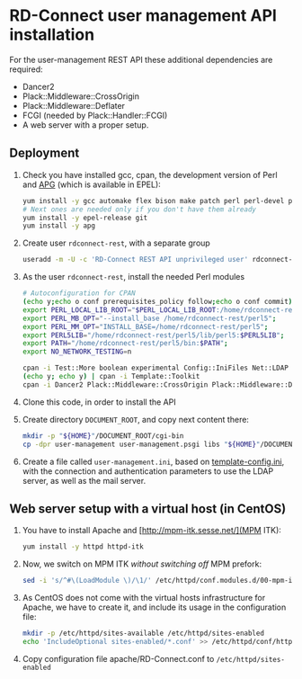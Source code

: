 # RD-Connect user management API installation

For the user-management REST API these additional dependencies are required:

* Dancer2
* Plack::Middleware::CrossOrigin
* Plack::Middleware::Deflater
* FCGI	(needed by Plack::Handler::FCGI)
* A web server with a proper setup.

## Deployment
1. Check you have installed gcc, cpan, the development version of Perl and [APG](http://www.adel.nursat.kz/apg/ "Another Password Generator") (which is available in EPEL):

	```bash
	yum install -y gcc automake flex bison make patch perl perl-devel perl-CPAN perl-Net-IDN-Encode perl-IO-Compress perl-Net-SSLeay perl-Crypt-SSLeay
	# Next ones are needed only if you don't have them already
	yum install -y epel-release git
	yum install -y apg
	```
	
2. Create user `rdconnect-rest`, with a separate group

	```bash
	useradd -m -U -c 'RD-Connect REST API unprivileged user' rdconnect-rest
	```

3. As the user `rdconnect-rest`, install the needed Perl modules

	```bash
	# Autoconfiguration for CPAN
	(echo y;echo o conf prerequisites_policy follow;echo o conf commit)|cpan
	export PERL_LOCAL_LIB_ROOT="$PERL_LOCAL_LIB_ROOT:/home/rdconnect-rest/perl5";
	export PERL_MB_OPT="--install_base /home/rdconnect-rest/perl5";
	export PERL_MM_OPT="INSTALL_BASE=/home/rdconnect-rest/perl5";
	export PERL5LIB="/home/rdconnect-rest/perl5/lib/perl5:$PERL5LIB";
	export PATH="/home/rdconnect-rest/perl5/bin:$PATH";
	export NO_NETWORK_TESTING=n
	
	cpan -i Test::More boolean experimental Config::IniFiles Net::LDAP MIME::Base64 Digest::MD5 Digest::SHA1 JSON::Validator Email::Address Email::MIME Email::Sender::Transport::SMTPS Env File::MimeInfo Text::Unidecode
	(echo y; echo y) | cpan -i Template::Toolkit
	cpan -i Dancer2 Plack::Middleware::CrossOrigin Plack::Middleware::Deflater FCGI
	```

4. Clone this code, in order to install the API

5. Create directory `DOCUMENT_ROOT`, and copy next content there:

	```bash
	mkdir -p "${HOME}"/DOCUMENT_ROOT/cgi-bin
	cp -dpr user-management user-management.psgi libs "${HOME}"/DOCUMENT_ROOT/cgi-bin
	```

6. Create a file called `user-management.ini`, based on [template-config.ini](template-config.ini), with the connection and authentication parameters to use the LDAP server, as well as the mail server.

## Web server setup with a virtual host (in CentOS)

1. You have to install Apache and [http://mpm-itk.sesse.net/](MPM ITK):
	
	```bash
	yum install -y httpd httpd-itk
	```

2. Now, we switch on MPM ITK *without switching off* MPM prefork:

	```bash
	sed -i 's/^#\(LoadModule \)/\1/' /etc/httpd/conf.modules.d/00-mpm-itk.conf
	```

3. As CentOS does not come with the virtual hosts infrastructure for Apache, we have to create it, and include its usage in the configuration file:

	```bash
	mkdir -p /etc/httpd/sites-available /etc/httpd/sites-enabled
	echo 'IncludeOptional sites-enabled/*.conf' >> /etc/httpd/conf/httpd.conf
	```

4. Copy configuration file apache/RD-Connect.conf to `/etc/httpd/sites-enabled`
